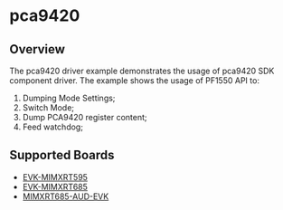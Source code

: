 # pca9420

## Overview
The pca9420 driver example demonstrates the usage of pca9420 SDK component driver.
The example shows the usage of PF1550 API to:
1. Dumping Mode Settings;
2. Switch Mode;
3. Dump PCA9420 register content;
4. Feed watchdog;

## Supported Boards
- [EVK-MIMXRT595](../../../../_boards/evkmimxrt595/driver_examples/pca9420/example_board_readme.md)
- [EVK-MIMXRT685](../../../../_boards/evkmimxrt685/driver_examples/pca9420/example_board_readme.md)
- [MIMXRT685-AUD-EVK](../../../../_boards/mimxrt685audevk/driver_examples/pca9420/example_board_readme.md)
